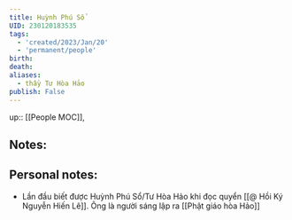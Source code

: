 ```yaml
---
title: Huỳnh Phú Sổ
UID: 230120183535
tags:
  - 'created/2023/Jan/20'
  - 'permanent/people'
birth:
death:
aliases:
  - thầy Tư Hòa Hảo
publish: False
---
```

up:: [[People MOC]],

## Notes:

## Personal notes:
- Lần đầu biết được Huỳnh Phú Sổ/Tư Hòa Hảo khi đọc quyển [[@ Hồi Ký Nguyễn Hiến Lê]]. Ông là người sáng lập ra [[Phật giáo hòa Hảo]]